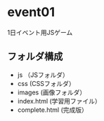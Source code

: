 # event01
1日イベント用JSゲーム

## フォルダ構成
* js （JSフォルダ）
* css (CSSフォルダ）
* images (画像フォルダ）
* index.html (学習用ファイル）
* complete.html (完成版）
